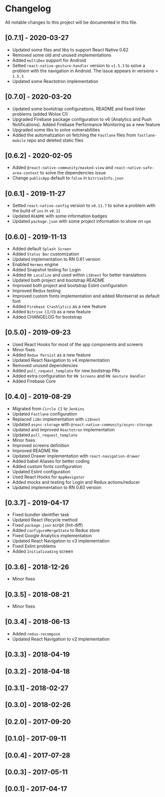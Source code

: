 # Changelog

All notable changes to this project will be documented in this file.

## [0.7.1] - 2020-03-27

- Updated some files and libs to support React Native 0.62
- Removed some old and unused implementations
- Added `multiDex` support for Android
- Setted `react-native-gesture-handler` version to `v1.5.3` to solve a problem with the navigation in Android. The issue appears in versions > `1.5.3`
- Updated some Reactotron implementation

## [0.7.0] - 2020-03-20

- Updated some bootstrap configurations, README and fixed linter problems (added Wolox CI)
- Upgraded Firebase package configuration to v6 (Analytics and Push Notifications). Added Firebase Performance Monitoring as a new feature
- Upgraded some libs to solve vulnerabilities
- Added the automatization on fetching the `Fastlane` files from `fastlane-mobile` repo and deleted static files

## [0.6.2] - 2020-02-05

- Added `@react-native-community/masked-view` and `react-native-safe-area-context` to solve the dependencies issue
- Change `publicApp` default to `false` in `bitriseInfo.json`

## [0.6.1] - 2019-11-27

- Setted `react-native-config` version to `v0.11.7` to solve a problem with the build of `ios` in `v0.12`
- Updated `README` with some information badges
- Updated `package.json` with some project information to show on `npm`

## [0.6.0] - 2019-11-13

- Added default `Splash Screen`
- Added `Status Bar` customization
- Updated implementation to RN 0.61 version
- Enabled `Hermes` engine
- Added Snapshot testing for Login
- Added `RN Localize` and used within `i18next` for better translations
- Updated both project and bootstrap README
- Improved both project and bootstrap Eslint configuration
- Improved Redux testing
- Improved custom fonts implementation and added Montserrat as default font
- Added `Firebase Crashlytics` as a new feature
- Added `Bitrise CI/CD` as a new feature
- Added CHANGELOG for bootstrap

## [0.5.0] - 2019-09-23

- Used React Hooks for most of the app components and screens
- Minor fixes
- Added `Redux Persist` as a new feature
- Updated React Navigation to v4 implementation
- Removed unused dependencies
- Added `pull_request_template` for new bootstrap PRs
- Added extra configuration for `RN Screens` and `RN Gesture Handler`
- Added Firebase Core

## [0.4.0] - 2019-08-29

- Migrated from `Circle CI` to `Jenkins`
- Updated `Fastlane` configuration
- Replaced `i18n` implementation with `i18next`
- Updated `async-storage` with `@react-native-community/async-storage`
- Updated and improved `Reactotron` implementation
- Updated `pull_request_template`
- Minor fixes
- Improved screens definition
- Improved README file
- Updated Drawer implementation with `react-navigation-drawer`
- Added babel Aliases for better coding
- Added custom fonts configuration
- Updated Eslint configuration
- Used React Hooks for `AppNavigator`
- Added mocks and testing for Login and Redux actions/reducer
- Updated implementation to RN 0.60 version

## [0.3.7] - 2019-04-17

- Fixed bundler identifier task
- Updated React lifecycle method
- Fixed `package.json` script (lint-diff)
- Added `configureMergeState` to Redux store
- Fixed Google Analytics implementation
- Updated React Navigation to v3 implementation
- Fixed Eslint problems
- Added `InitialLoading` screen

## [0.3.6] - 2018-12-26

- Minor fixes

## [0.3.5] - 2018-08-21

- Minor fixes

## [0.3.4] - 2018-06-13

- Added `redux-recompose`
- Updated React Navigation to v2 implementation

## [0.3.3] - 2018-04-19

## [0.3.2] - 2018-04-18

## [0.3.1] - 2018-02-27

## [0.3.0] - 2018-02-26

## [0.2.0] - 2017-09-20

## [0.1.0] - 2017-09-11

## [0.0.4] - 2017-07-28

## [0.0.3] - 2017-05-11

## [0.0.1] - 2017-04-17
